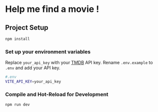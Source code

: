 # Help me find a movie !
## Project Setup

```sh
npm install
```
### Set up your environment variables

Replace `your_api_key` with your [TMDB](https://www.themoviedb.org/settings/api) API key.
Rename `.env.example` to `.env` and add your API key.

```sh 
#.env
VITE_API_KEY=your_api_key
```

### Compile and Hot-Reload for Development

```sh
npm run dev
```

